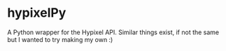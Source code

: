# hypixelPy
A Python wrapper for the Hypixel API. Similar things exist, if not the same but I wanted to try making my own :)
